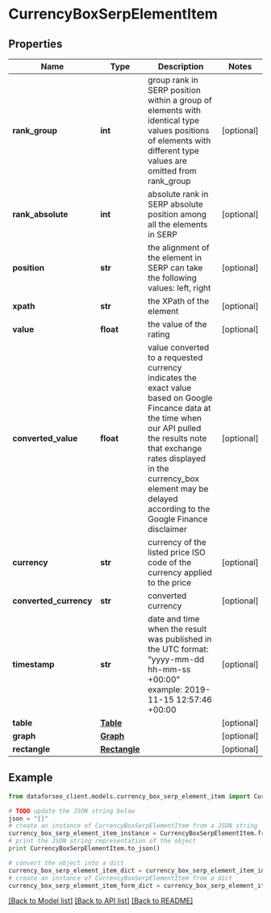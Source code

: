 # CurrencyBoxSerpElementItem


## Properties

Name | Type | Description | Notes
------------ | ------------- | ------------- | -------------
**rank_group** | **int** | group rank in SERP position within a group of elements with identical type values positions of elements with different type values are omitted from rank_group | [optional] 
**rank_absolute** | **int** | absolute rank in SERP absolute position among all the elements in SERP | [optional] 
**position** | **str** | the alignment of the element in SERP can take the following values: left, right | [optional] 
**xpath** | **str** | the XPath of the element | [optional] 
**value** | **float** | the value of the rating | [optional] 
**converted_value** | **float** | value converted to a requested currency indicates the exact value based on Google Fincance data at the time when our API pulled the results note that exchange rates displayed in the currency_box element may be delayed according to the Google Finance disclaimer | [optional] 
**currency** | **str** | currency of the listed price ISO code of the currency applied to the price | [optional] 
**converted_currency** | **str** | converted currency | [optional] 
**timestamp** | **str** | date and time when the result was published in the UTC format: “yyyy-mm-dd hh-mm-ss +00:00” example: 2019-11-15 12:57:46 +00:00 | [optional] 
**table** | [**Table**](Table.md) |  | [optional] 
**graph** | [**Graph**](Graph.md) |  | [optional] 
**rectangle** | [**Rectangle**](Rectangle.md) |  | [optional] 

## Example

```python
from dataforseo_client.models.currency_box_serp_element_item import CurrencyBoxSerpElementItem

# TODO update the JSON string below
json = "{}"
# create an instance of CurrencyBoxSerpElementItem from a JSON string
currency_box_serp_element_item_instance = CurrencyBoxSerpElementItem.from_json(json)
# print the JSON string representation of the object
print CurrencyBoxSerpElementItem.to_json()

# convert the object into a dict
currency_box_serp_element_item_dict = currency_box_serp_element_item_instance.to_dict()
# create an instance of CurrencyBoxSerpElementItem from a dict
currency_box_serp_element_item_form_dict = currency_box_serp_element_item.from_dict(currency_box_serp_element_item_dict)
```
[[Back to Model list]](../README.md#documentation-for-models) [[Back to API list]](../README.md#documentation-for-api-endpoints) [[Back to README]](../README.md)


